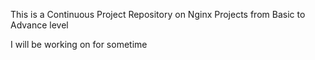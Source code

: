 This is a Continuous Project Repository on Nginx Projects from Basic to Advance level

I will be working on for sometime
